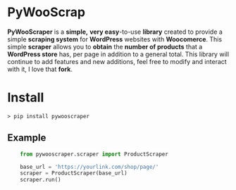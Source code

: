 # PyWooScrap

**PyWooScraper** is a **simple,** **very easy**-to-use **library** created to provide a simple **scraping system** for **WordPress** websites with **Woocomerce**. This simple **scraper** allows you to **obtain** the **number of products** that a **WordPress store** has, per page in addition to a general total. This library will continue to add features and new additions, feel free to modify and interact with it, I love that **fork**.


# Install

    > pip install pywooscraper
   

## Example

```py
    from pywooscraper.scraper import ProductScraper

    base_url = 'https://yourlink.com/shop/page/'
    scraper = ProductScraper(base_url)
    scraper.run()
```

